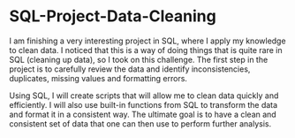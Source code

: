 # SQL-Project-Data-Cleaning

I am finishing a very interesting project in SQL, where I apply my knowledge to clean data. I noticed that this is a way of doing things that is quite rare in SQL (cleaning up data), so I took on this challenge. The first step in the project is to carefully review the data and identify inconsistencies, duplicates, missing values and formatting errors.

Using SQL, I will create scripts that will allow me to clean data quickly and efficiently. I will also use built-in functions from SQL to transform the data and format it in a consistent way. The ultimate goal is to have a clean and consistent set of data that one can then use to perform further analysis.
